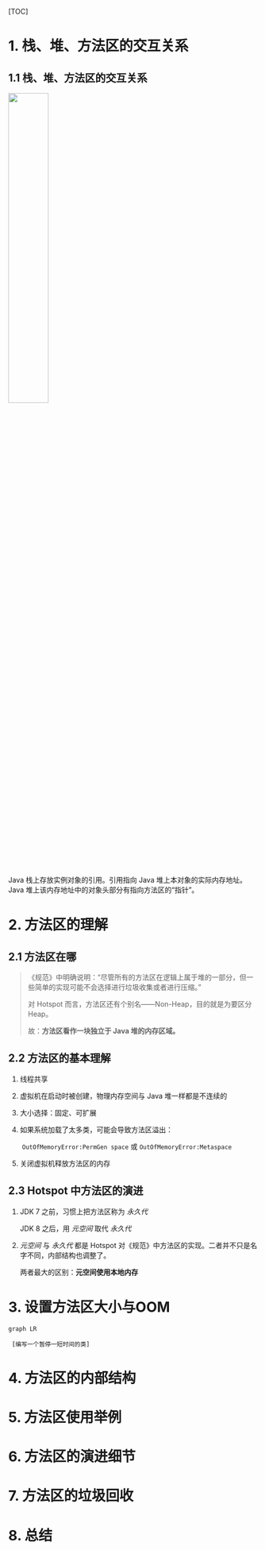 [TOC]

# 1.  栈、堆、方法区的交互关系

## 1.1 栈、堆、方法区的交互关系

<img src="E:\mdFiles\JVM\尚硅谷-JVM视频学习笔记\picture\chapter9-1.png" height="40%" width="40%">

Java 栈上存放实例对象的引用。引用指向 Java 堆上本对象的实际内存地址。Java 堆上该内存地址中的对象头部分有指向方法区的“指针”。



# 2.  方法区的理解

## 2.1  方法区在哪

> 《规范》中明确说明：“尽管所有的方法区在逻辑上属于堆的一部分，但一些简单的实现可能不会选择进行垃圾收集或者进行压缩。”
>
> 对 Hotspot 而言，方法区还有个别名——Non-Heap，目的就是为要区分Heap。
>
> 故：**方法区看作一块独立于 Java 堆的内存区域。**

## 2.2  方法区的基本理解

1. 线程共享

2. 虚拟机在启动时被创建，物理内存空间与 Java 堆一样都是不连续的

3. 大小选择：固定、可扩展

4. 如果系统加载了太多类，可能会导致方法区溢出：

   ​	`OutOfMemoryError:PermGen space` 或 `OutOfMemoryError:Metaspace` 

5. 关闭虚拟机释放方法区的内存

## 2.3  Hotspot 中方法区的演进

1. JDK 7 之前，习惯上把方法区称为 *永久代*

   JDK 8 之后，用 *元空间*  取代 *永久代*

2. *元空间*  与 *永久代*  都是 Hotspot 对《规范》中方法区的实现。二者并不只是名字不同，内部结构也调整了。

   两者最大的区别：**元空间使用本地内存**

# 3.  设置方法区大小与OOM

```mermaid
graph LR

 [编写一个暂停一短时间的类]  
```



# 4.  方法区的内部结构



# 5.  方法区使用举例



# 6.  方法区的演进细节



# 7.  方法区的垃圾回收



# 8.  总结

